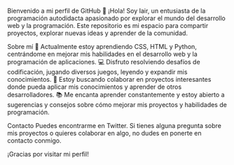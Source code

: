 Bienvenido a mi perfil de GitHub 👋
¡Hola! Soy Iair, un entusiasta de la programación autodidacta apasionado por explorar el mundo del desarrollo web y la programación. Este repositorio es mi espacio para compartir proyectos, explorar nuevas ideas y aprender de la comunidad.

Sobre mí
🌱 Actualmente estoy aprendiendo CSS, HTML y Python, centrándome en mejorar mis habilidades en el desarrollo web y la programación de aplicaciones.
💻 Disfruto resolviendo desafíos de codificación, jugando diversos juegos, leyendo y expandir mis conocimientos.
🔭 Estoy buscando colaborar en proyectos interesantes donde pueda aplicar mis conocimientos y aprender de otros desarrolladores.
📚 Me encanta aprender constantemente y estoy abierto a sugerencias y consejos sobre cómo mejorar mis proyectos y habilidades de programación.

Contacto
Puedes encontrarme en Twitter. Si tienes alguna pregunta sobre mis proyectos o quieres colaborar en algo, no dudes en ponerte en contacto conmigo.

¡Gracias por visitar mi perfil!
